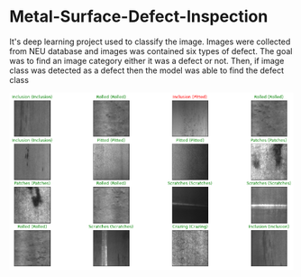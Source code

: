 # Metal-Surface-Defect-Inspection
It's deep learning project used to classify the image. Images were collected from NEU database and images was contained six types of defect. The goal was to find an image category either it was a defect or not. Then, if image class was detected as a defect then the model was able to find the defect class

![Test Rewults](test_result.png)
